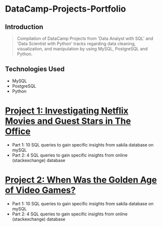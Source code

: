 # DataCamp-Projects-Portfolio
## Introduction
> Compilation of DataCamp Projects from 'Data Analyst with SQL' and 'Data Scientist with Python' tracks regarding data cleaning, visualization, and manipulation by using MySQL, PostgreSQL and Python.



## Technologies Used
>  
* MySQL
* PostgreSQL
* Python


# [Project 1: Investigating Netflix Movies and Guest Stars in The Office](https://github.com/dakyungsilvialee/Investigating-Netflix-Movies-and-Guest-Stars-in-The-Office)
* Part 1: 10 SQL queries to gain specific insights from sakila database on mySQL 
* Part 2: 4 SQL queries to gain specific insights from online (stackexchange) database 


# [Project 2: When Was the Golden Age of Video Games?](https://github.com/dakyungsilvialee/Investigating-Netflix-Movies-and-Guest-Stars-in-The-Office)
* Part 1: 10 SQL queries to gain specific insights from sakila database on mySQL 
* Part 2: 4 SQL queries to gain specific insights from online (stackexchange) database 
